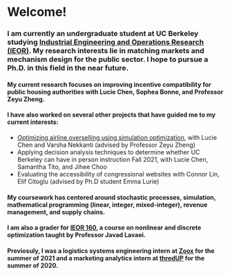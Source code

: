 # Welcome!

### I am currently an undergraduate student at UC Berkeley studying [Industrial Engineering and Operations Research (IEOR)](https://ieor.berkeley.edu). My research interests lie in matching markets and mechanism design for the public sector. I hope to pursue a Ph.D. in this field in the near future. 

#### My current research focuses on improving incentive compatibility for public housing authorities with Lucie Chen, Sophea Bonne, and Professor Zeyu Zheng.

#### I have also worked on several other projects that have guided me to my current interests:
- [Optimizing airline overselling using simulation optimization](https://github.com/nataliecandersson/nataliecandersson.github.io/blob/main/files/IEOR_174_Project_Report.pdf), with Lucie Chen and Varsha Nekkanti (advised by Professor Zeyu Zheng)
- Applying decision analysis techniques to determine whether UC Berkeley can have in person instruction Fall 2021, with Lucie Chen, Samantha Tito, and Jihee Choo
- Evaluating the accessibility of congressional websites with Connor Lin, Elif Citoglu (advised by Ph.D student Emma Lurie)

#### My coursework has centered around stochastic processes, simulation, mathematical programming (linear, integer, mixed-integer), revenue management, and supply chains.

#### I am also a grader for [IEOR 160](https://lavaei.ieor.berkeley.edu/Course_IEOR160_Spring_2022.html), a course on nonlinear and discrete optimization taught by Professor Javad Lavaei.  

#### Previosuly, I was a logistics systems engineering intern at [Zoox](https://zoox.com) for the summer of 2021 and a marketing analytics intern at [thredUP](https://thredup.com) for the summer of 2020.

